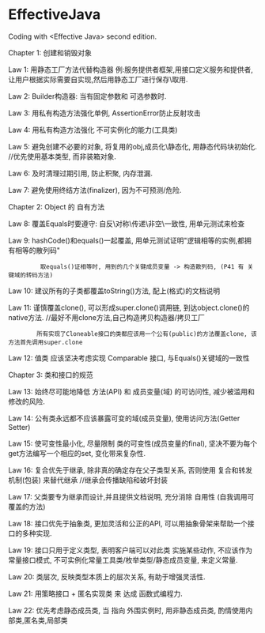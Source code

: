 # EffectiveJava
Coding with &lt;Effective Java> second edition.

Chapter 1: 创建和销毁对象

Law 1: 用静态工厂方法代替构造器  例:服务提供者框架,用接口定义服务和提供者, 让用户根据实际需要自实现,然后用静态工厂进行保存\取用.

Law 2: Builder构造器: 当有固定参数和 可选参数时.

Law 3: 用私有构造方法强化单例, AssertionError防止反射攻击

Law 4: 用私有构造方法强化 不可实例化的能力(工具类)

Law 5: 避免创建不必要的对象, 将复用的obj,成员化\静态化, 用静态代码块初始化.   //优先使用基本类型, 而非装箱对象.

Law 6: 及时清理过期引用, 防止积聚, 内存泄漏.

Law 7: 避免使用终结方法(finalizer), 因为不可预测/危险.

Chapter 2: Object 的 自有方法

Law 8: 覆盖Equals时要遵守: 自反\对称\传递\非空\一致性, 用单元测试来检查

Law 9: hashCode()和equals()一起覆盖, 用单元测试证明"逻辑相等的实例,都拥有相等的散列码"

             取equals()证相等时, 用到的几个关键成员变量 -> 构造散列码, (P41 有 关键域的转码方法)

Law 10: 建议所有的子类都覆盖toString()方法, 配上(格式)的文档说明

Law 11: 谨慎覆盖clone(), 可以形成super.clone()调用链, 到达object.clone()的native方法.  //最好不用clone方法,自己构造拷贝构造器/拷贝工厂

            所有实现了Cloneable接口的类都应该用一个公有(public)的方法覆盖clone, 该方法首先调用super.clone

Law 12: 值类 应该坚决考虑实现 Comparable 接口, 与Equals()关键域的一致性

Chapter 3: 类和接口的规范

Law 13: 始终尽可能地降低 方法(API) 和 成员变量(域) 的可访问性, 减少被滥用和修改的风险.

Law 14: 公有类永远都不应该暴露可变的域(成员变量), 使用访问方法(Getter Setter)

Law 15: 使可变性最小化, 尽量限制 类的可变性(成员变量的final), 坚决不要为每个get方法编写一个相应的set, 变化带来复杂性.

Law 16: 复合优先于继承, 除非真的确定存在父子类型关系, 否则使用 复合和转发机制(包装) 来替代继承 //继承会传播缺陷和破坏封装

Law 17: 父类要专为继承而设计,并且提供文档说明, 充分消除 自用性 (自我调用可覆盖的方法)

Law 18: 接口优先于抽象类, 更加灵活和公正的API, 可以用抽象骨架来帮助一个接口的多种实现.

Law 19: 接口只用于定义类型, 表明客户端可以对此类 实施某些动作, 不应该作为常量接口模式,
            不可实例化常量工具类/枚举类型/静态成员变量, 来定义常量.

Law 20: 类层次, 反映类型本质上的层次关系, 有助于增强灵活性.

Law 21: 用策略接口 + 匿名实现类 来 达成 函数式编程力.

Law 22: 优先考虑静态成员类, 当 指向 外围实例时, 用非静态成员类, 酌情使用内部类,匿名类,局部类